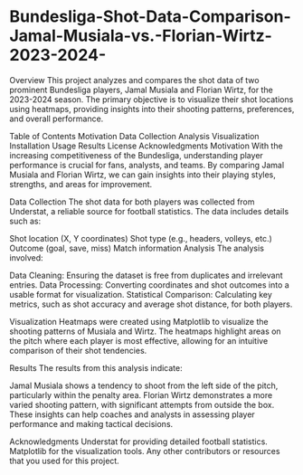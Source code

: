 # Bundesliga-Shot-Data-Comparison-Jamal-Musiala-vs.-Florian-Wirtz-2023-2024-

Overview
This project analyzes and compares the shot data of two prominent Bundesliga players, Jamal Musiala and Florian Wirtz, for the 2023-2024 season. The primary objective is to visualize their shot locations using heatmaps, providing insights into their shooting patterns, preferences, and overall performance.

Table of Contents
Motivation
Data Collection
Analysis
Visualization
Installation
Usage
Results
License
Acknowledgments
Motivation
With the increasing competitiveness of the Bundesliga, understanding player performance is crucial for fans, analysts, and teams. By comparing Jamal Musiala and Florian Wirtz, we can gain insights into their playing styles, strengths, and areas for improvement.

Data Collection
The shot data for both players was collected from Understat, a reliable source for football statistics. The data includes details such as:

Shot location (X, Y coordinates)
Shot type (e.g., headers, volleys, etc.)
Outcome (goal, save, miss)
Match information
Analysis
The analysis involved:

Data Cleaning: Ensuring the dataset is free from duplicates and irrelevant entries.
Data Processing: Converting coordinates and shot outcomes into a usable format for visualization.
Statistical Comparison: Calculating key metrics, such as shot accuracy and average shot distance, for both players.

Visualization
Heatmaps were created using Matplotlib to visualize the shooting patterns of Musiala and Wirtz. The heatmaps highlight areas on the pitch where each player is most effective, allowing for an intuitive comparison of their shot tendencies.

Results
The results from this analysis indicate:

Jamal Musiala shows a tendency to shoot from the left side of the pitch, particularly within the penalty area.
Florian Wirtz demonstrates a more varied shooting pattern, with significant attempts from outside the box.
These insights can help coaches and analysts in assessing player performance and making tactical decisions.


Acknowledgments
Understat for providing detailed football statistics.
Matplotlib for the visualization tools.
Any other contributors or resources that you used for this project.
